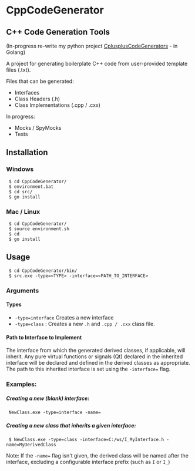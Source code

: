 # CppCodeGenerator
## C++ Code Generation Tools
(In-progress re-write my python project [CplusplusCodeGenerators](https://github.com/emloughl/CplusplusCodeGenerators "CplusplusCodeGenerators") - in Golang)

A project for generating boilerplate C++ code from user-provided template files (.txt).

Files that can be generated:
- Interfaces
- Class Headers (.h)
- Class Implementations (.cpp / .cxx)

In progress: 
- Mocks / SpyMocks
- Tests

## Installation
### Windows
``` 
 $ cd CppCodeGenerator/
 $ environment.bat
 $ cd src/
 $ go install
```

### Mac / Linux
```
 $ cd CppCodeGenerator/
 $ source environment.sh
 $ cd
 $ go install
```

## Usage
```
 $ cd CppCodeGenerator/bin/
 $ src.exe -type=<TYPE> -interface=<PATH_TO_INTERFACE>
```

### Arguments
#### Types
- `-type=interface` Creates a new interface
- `-type=class` : Creates a new `.h` and `.cpp / .cxx` class file.

#### Path to Interface to Implement
The interface from which the generated derived classes, if applicable, will inherit. Any pure virtual functions or signals (Qt) declared in the inherited interface will be declared and defined in the derived classes as appropriate. The path to this inherited interface is set using the `-interface=` flag.

### Examples:

##### Creating a new (blank) interface:
` NewClass.exe -type=interface -name=`

##### Creating a new class that inherits a given interface:
```
 $ NewClass.exe -type=class -interface=C:/ws/I_MyInterface.h -name=MyDerivedClass
```
Note: If the `-name=` flag isn't given, the derived class will be named after the interface, excluding a configurable interface prefix (such as `I` or `I_`)

